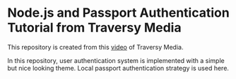 # Node.js and Passport Authentication Tutorial from Traversy Media

This repository is created from this [video](https://www.youtube.com/watch?v=6FOq4cUdH8k) of Traversy Media.

In this repository, user authentication system is implemented with a simple but nice looking theme. Local passport authentication strategy is used here.